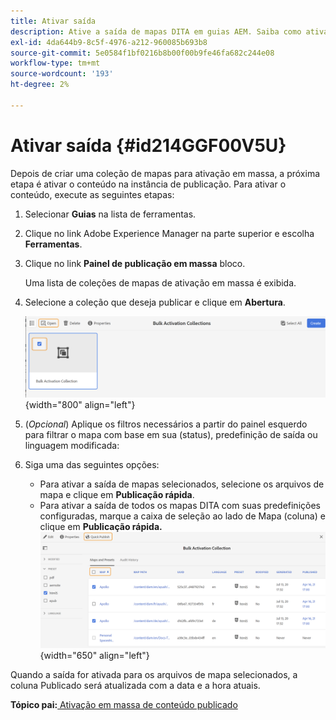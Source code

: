 ```yaml
---
title: Ativar saída
description: Ative a saída de mapas DITA em guias AEM. Saiba como ativar o conteúdo na instância de publicação.
exl-id: 4da644b9-8c5f-4976-a212-960085b693b8
source-git-commit: 5e0584f1bf0216b8b00f00b9fe46fa682c244e08
workflow-type: tm+mt
source-wordcount: '193'
ht-degree: 2%

---
```


# Ativar saída {#id214GGF00V5U}

Depois de criar uma coleção de mapas para ativação em massa, a próxima etapa é ativar o conteúdo na instância de publicação. Para ativar o conteúdo, execute as seguintes etapas:

1. Selecionar **Guias** na lista de ferramentas.

1. Clique no link Adobe Experience Manager na parte superior e escolha **Ferramentas**.

1. Clique no link **Painel de publicação em massa** bloco.

   Uma lista de coleções de mapas de ativação em massa é exibida.

1. Selecione a coleção que deseja publicar e clique em **Abertura**.

   ![](images/bulk-activation-collection-open.png){width="800" align="left"}

1. \(*Opcional*\) Aplique os filtros necessários a partir do painel esquerdo para filtrar o mapa com base em sua \(status\), predefinição de saída ou linguagem modificada:
1. Siga uma das seguintes opções:

   - Para ativar a saída de mapas selecionados, selecione os arquivos de mapa e clique em **Publicação rápida**.
   - Para ativar a saída de todos os mapas DITA com suas predefinições configuradas, marque a caixa de seleção ao lado de Mapa \(coluna\) e clique em **Publicação rápida.**
     ![](images/bulk-activation-collection-quick-publish.png){width="650" align="left"}


Quando a saída for ativada para os arquivos de mapa selecionados, a coluna Publicado será atualizada com a data e a hora atuais.

**Tópico pai:**[ Ativação em massa de conteúdo publicado](conf-bulk-activation.md)
